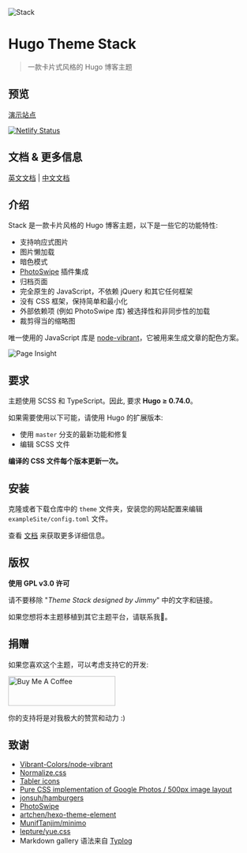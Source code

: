 ![Stack](https://i.imgur.com/cCiHOGS.jpg)
# Hugo Theme Stack

> 一款卡片式风格的 Hugo 博客主题

## 预览

[演示站点](https://theme-stack.jimmycai.com/)

[![Netlify Status](https://api.netlify.com/api/v1/badges/a2d2807a-a905-4bcb-97da-8da8d847da3d/deploy-status)](https://app.netlify.com/sites/hugo-theme-stack/deploys)

## 文档 & 更多信息

[英文文档](https://www.notion.so/jimmycai/Hugo-Theme-Stack-511aec5b9ed845ce9b6e3ae0bf7fb6d4) | [中文文档](https://www.notion.so/jimmycai/Hugo-Theme-Stack-511aec5b9ed845ce9b6e3ae0bf7fb6d4)

## 介绍

Stack 是一款卡片风格的 Hugo 博客主题，以下是一些它的功能特性:

- 支持响应式图片
- 图片懒加载
- 暗色模式
- [PhotoSwipe](https://photoswipe.com/) 插件集成
- 归档页面
- 完全原生的 JavaScript，不依赖 jQuery 和其它任何框架
- 没有 CSS 框架，保持简单和最小化
- 外部依赖项 (例如 PhotoSwipe 库) 被选择性和非同步性的加载
- 裁剪得当的缩略图

唯一使用的 JavaScript 库是 [node-vibrant](https://github.com/Vibrant-Colors/node-vibrant)，它被用来生成文章的配色方案。

![Page Insight](https://i.imgur.com/0hUWmMh.png)

## 要求

主题使用 SCSS 和 TypeScript。因此, 要求 **Hugo ≥ 0.74.0**。

如果需要使用以下可能，请使用 Hugo 的扩展版本:

* 使用 `master` 分支的最新功能和修复
* 编辑 SCSS 文件
  
**编译的 CSS 文件每个版本更新一次。**

## 安装

克隆或者下载仓库中的 `theme` 文件夹，安装您的网站配置来编辑 `exampleSite/config.toml` 文件。

查看 [文档](https://www.notion.so/jimmycai/Hugo-Theme-Stack-511aec5b9ed845ce9b6e3ae0bf7fb6d4) 来获取更多详细信息。

## 版权

**使用 GPL v3.0 许可**

请不要移除 "*Theme Stack designed by Jimmy*" 中的文字和链接。

如果您想将本主题移植到其它主题平台，请联系我🙏。

## 捐赠

如果您喜欢这个主题，可以考虑支持它的开发:

<a href="https://www.buymeacoffee.com/jimmycai" target="_blank"><img src="https://cdn.buymeacoffee.com/buttons/v2/default-green.png" alt="Buy Me A Coffee" height="60px" width="217px"></a>

你的支持将是对我极大的赞赏和动力 :)

## 致谢

  - [Vibrant-Colors/node-vibrant](https://github.com/Vibrant-Colors/node-vibrant)
  - [Normalize.css](https://necolas.github.io/normalize.css/)
  - [Tabler icons](https://tablericons.com/)
  - [Pure CSS implementation of Google Photos / 500px image layout](https://github.com/xieranmaya/blog/issues/6)
  - [jonsuh/hamburgers](https://github.com/jonsuh/hamburgers)
  - [PhotoSwipe](https://photoswipe.com/)
  - [artchen/hexo-theme-element](https://github.com/artchen/hexo-theme-element)
  - [MunifTanjim/minimo](https://github.com/MunifTanjim/minimo)
  - [lepture/yue.css](https://github.com/lepture/yue.css)
  - Markdown gallery 语法来自 [Typlog](https://typlog.com/)
